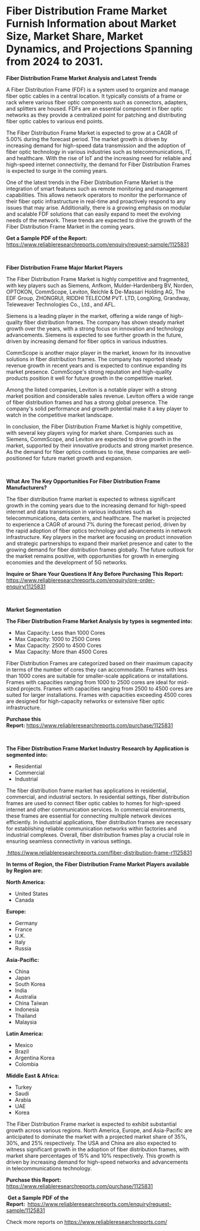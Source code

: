 <p><h1>Fiber Distribution Frame Market Furnish Information about Market Size, Market Share, Market Dynamics, and Projections Spanning from 2024 to 2031.</h1></p><p><strong>Fiber Distribution Frame Market Analysis and Latest Trends</strong></p>
<p><p>A Fiber Distribution Frame (FDF) is a system used to organize and manage fiber optic cables in a central location. It typically consists of a frame or rack where various fiber optic components such as connectors, adapters, and splitters are housed. FDFs are an essential component in fiber optic networks as they provide a centralized point for patching and distributing fiber optic cables to various end points.</p><p>The Fiber Distribution Frame Market is expected to grow at a CAGR of 5.00% during the forecast period. The market growth is driven by increasing demand for high-speed data transmission and the adoption of fiber optic technology in various industries such as telecommunications, IT, and healthcare. With the rise of IoT and the increasing need for reliable and high-speed internet connectivity, the demand for Fiber Distribution Frames is expected to surge in the coming years.</p><p>One of the latest trends in the Fiber Distribution Frame Market is the integration of smart features such as remote monitoring and management capabilities. This allows network operators to monitor the performance of their fiber optic infrastructure in real-time and proactively respond to any issues that may arise. Additionally, there is a growing emphasis on modular and scalable FDF solutions that can easily expand to meet the evolving needs of the network. These trends are expected to drive the growth of the Fiber Distribution Frame Market in the coming years.</p></p>
<p><strong>Get a Sample PDF of the Report:&nbsp;</strong> <a href="https://www.reliableresearchreports.com/enquiry/request-sample/1125831">https://www.reliableresearchreports.com/enquiry/request-sample/1125831</a></p>
<p>&nbsp;</p>
<p><strong>Fiber Distribution Frame Major Market Players</strong></p>
<p><p>The Fiber Distribution Frame Market is highly competitive and fragmented, with key players such as Siemens, Anfkom, Mulder-Hardenberg BV, Norden, OPTOKON, CommScope, Leviton, Reichle & De-Massari Holding AG, The EDF Group, ZHONGRUI, RIDDHI TELECOM PVT. LTD, LongXing, Grandway, Teleweaver Technologies Co., Ltd., and AFL.</p><p>Siemens is a leading player in the market, offering a wide range of high-quality fiber distribution frames. The company has shown steady market growth over the years, with a strong focus on innovation and technology advancements. Siemens is expected to see further growth in the future, driven by increasing demand for fiber optics in various industries.</p><p>CommScope is another major player in the market, known for its innovative solutions in fiber distribution frames. The company has reported steady revenue growth in recent years and is expected to continue expanding its market presence. CommScope's strong reputation and high-quality products position it well for future growth in the competitive market.</p><p>Among the listed companies, Leviton is a notable player with a strong market position and considerable sales revenue. Leviton offers a wide range of fiber distribution frames and has a strong global presence. The company's solid performance and growth potential make it a key player to watch in the competitive market landscape.</p><p>In conclusion, the Fiber Distribution Frame Market is highly competitive, with several key players vying for market share. Companies such as Siemens, CommScope, and Leviton are expected to drive growth in the market, supported by their innovative products and strong market presence. As the demand for fiber optics continues to rise, these companies are well-positioned for future market growth and expansion.</p></p>
<p>&nbsp;</p>
<p><strong>What Are The Key Opportunities For Fiber Distribution Frame Manufacturers?</strong></p>
<p><p>The fiber distribution frame market is expected to witness significant growth in the coming years due to the increasing demand for high-speed internet and data transmission in various industries such as telecommunications, data centers, and healthcare. The market is projected to experience a CAGR of around 7% during the forecast period, driven by the rapid adoption of fiber optics technology and advancements in network infrastructure. Key players in the market are focusing on product innovation and strategic partnerships to expand their market presence and cater to the growing demand for fiber distribution frames globally. The future outlook for the market remains positive, with opportunities for growth in emerging economies and the development of 5G networks.</p></p>
<p><strong>Inquire or Share Your Questions If Any Before Purchasing This Report:</strong> <a href="https://www.reliableresearchreports.com/enquiry/pre-order-enquiry/1125831">https://www.reliableresearchreports.com/enquiry/pre-order-enquiry/1125831</a></p>
<p>&nbsp;</p>
<p><strong>Market Segmentation</strong></p>
<p><strong>The Fiber Distribution Frame Market Analysis by types is segmented into:</strong></p>
<p><ul><li>Max Capacity: Less than 1000 Cores</li><li>Max Capacity: 1000 to 2500 Cores</li><li>Max Capacity: 2500 to 4500 Cores</li><li>Max Capacity: More than 4500 Cores</li></ul></p>
<p><p>Fiber Distribution Frames are categorized based on their maximum capacity in terms of the number of cores they can accommodate. Frames with less than 1000 cores are suitable for smaller-scale applications or installations. Frames with capacities ranging from 1000 to 2500 cores are ideal for mid-sized projects. Frames with capacities ranging from 2500 to 4500 cores are suited for larger installations. Frames with capacities exceeding 4500 cores are designed for high-capacity networks or extensive fiber optic infrastructure.</p></p>
<p><strong>Purchase this Report:&nbsp;</strong><a href="https://www.reliableresearchreports.com/purchase/1125831">https://www.reliableresearchreports.com/purchase/1125831</a></p>
<p>&nbsp;</p>
<p><strong>The Fiber Distribution Frame Market Industry Research by Application is segmented into:</strong></p>
<p><ul><li>Residential</li><li>Commercial</li><li>Industrial</li></ul></p>
<p><p>The fiber distribution frame market has applications in residential, commercial, and industrial sectors. In residential settings, fiber distribution frames are used to connect fiber optic cables to homes for high-speed internet and other communication services. In commercial environments, these frames are essential for connecting multiple network devices efficiently. In industrial applications, fiber distribution frames are necessary for establishing reliable communication networks within factories and industrial complexes. Overall, fiber distribution frames play a crucial role in ensuring seamless connectivity in various settings.</p></p>
<p><a href="https://www.reliableresearchreports.com/fiber-distribution-frame-r1125831">&nbsp;https://www.reliableresearchreports.com/fiber-distribution-frame-r1125831</a></p>
<p><strong>In terms of Region, the Fiber Distribution Frame Market Players available by Region are:</strong></p>
<p>
    <p> <strong> North America: </strong>
        <ul>
            <li>United States</li>
            <li>Canada</li>
        </ul>
        </p> 
    <p> <strong> Europe: </strong>
        <ul>
            <li>Germany</li>
            <li>France</li>
            <li>U.K.</li>
            <li>Italy</li>
            <li>Russia</li>
        </ul>
        </p> 
    <p> <strong> Asia-Pacific: </strong>
        <ul>
            <li>China</li>
            <li>Japan</li>
            <li>South Korea</li>
            <li>India</li>
            <li>Australia</li>
            <li>China Taiwan</li>
            <li>Indonesia</li>
            <li>Thailand</li>
            <li>Malaysia</li>
        </ul>
        </p> 
    <p> <strong> Latin America: </strong>
        <ul>
            <li>Mexico</li>
            <li>Brazil</li>
            <li>Argentina Korea</li>
            <li>Colombia</li>
        </ul>
        </p> 
    <p> <strong> Middle East & Africa: </strong>
        <ul>
            <li>Turkey</li>
            <li>Saudi</li>
            <li>Arabia</li>
            <li>UAE</li>
            <li>Korea</li>
        </ul>
    </p>
    </p>
<p><p>The Fiber Distribution Frame market is expected to exhibit substantial growth across various regions. North America, Europe, and Asia-Pacific are anticipated to dominate the market with a projected market share of 35%, 30%, and 25% respectively. The USA and China are also expected to witness significant growth in the adoption of fiber distribution frames, with market share percentages of 15% and 10% respectively. This growth is driven by increasing demand for high-speed networks and advancements in telecommunications technology.</p></p>
<p><strong>Purchase this Report: </strong><a href="https://www.reliableresearchreports.com/purchase/1125831">https://www.reliableresearchreports.com/purchase/1125831</a></p>
<p>&nbsp;<strong>Get a Sample PDF of the Report:&nbsp;&nbsp;</strong><a href="https://www.reliableresearchreports.com/enquiry/request-sample/1125831">https://www.reliableresearchreports.com/enquiry/request-sample/1125831</a></p>
<p><strong></strong></p>
<p>Check more reports on <a href="https://www.reliableresearchreports.com/">https://www.reliableresearchreports.com/</a></p>